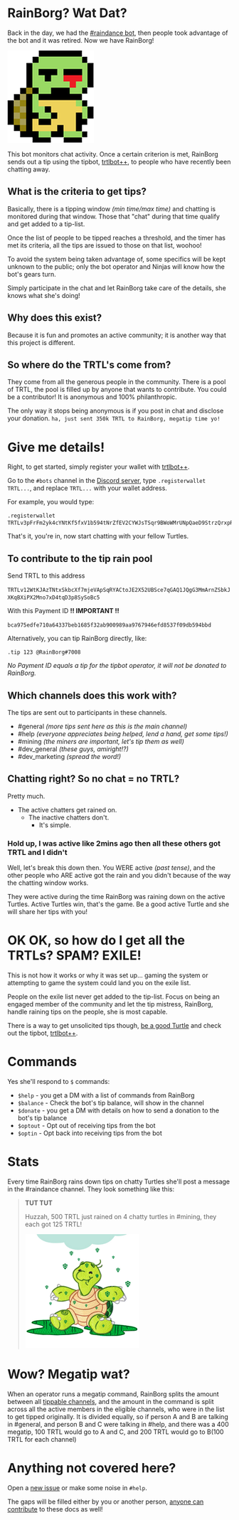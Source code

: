 # RainBorg? Wat Dat?

Back in the day, we had the [#raindance bot](Participating-in-Raindance), then people took advantage of the bot and it was retired. Now we have RainBorg!

![rainborg avatar](guides/images/rainborg/rainborg-avatar.png)

This bot monitors chat activity. Once a certain criterion is met, RainBorg sends out a tip using the tipbot, [trtlbot++](Using-trtlbot-plus-plus), to people who have recently been chatting away.

## What is the criteria to get tips?

Basically, there is a tipping window *(min time/max time)* and chatting is monitored during that window. Those that "chat" during that time qualify and get added to a tip-list.

Once the list of people to be tipped reaches a threshold, and the timer has met its criteria, all the tips are issued to those on that list, woohoo!  

To avoid the system being taken advantage of, some specifics will be kept unknown to the public; only the bot operator and Ninjas will know how the bot's gears turn.

Simply participate in the chat and let RainBorg take care of the details, she knows what she's doing!

## Why does this exist?

Because it is fun and promotes an active community; it is another way that this project is different.

## So where do the TRTL's come from?

They come from all the generous people in the community. There is a pool of TRTL, the pool is filled up by anyone that wants to contribute. You could be a contributor! It is anonymous and 100% philanthropic.

The only way it stops being anonymous is if you post in chat and disclose your donation.   `ha, just sent 350k TRTL to RainBorg, megatip time yo!`

# Give me details!

Right, to get started, simply register your wallet with [trtlbot++](Using-trtlbot-plus-plus#registering-your-wallet).

Go to the  `#bots` channel in the [Discord server](http://chat.turtlecoin.lol/), type `.registerwallet TRTL...`, and replace `TRTL...` with your wallet address.

For example, you would type:

```
.registerwallet TRTLv3pFrFm2yk4cYNtKf5fxV1b594tNrZfEV2CYWJsTSqr9BWoWMrUNpQaeD9StrzQrxpRQKPCdd1FfvT6D6dAg4pY6iB7sqs
```

That's it, you're in, now start chatting with your fellow Turtles.

## To contribute to the tip rain pool

Send TRTL to this address

`TRTLv12WtKJAzTNtxSkbcXf7mjeVApSqRYACtoJE2X52UBSce7qGAQ1JQgG3MmArnZSbkJXKqBXiPX2Mno7xD4tqD3p8SySoBc5`

With this Payment ID **!! IMPORTANT !!**

`bca975edfe710a64337beb1685f32ab900989aa9767946efd8537f09db594bbd`


Alternatively, you can tip RainBorg directly, like:

```
.tip 123 @RainBorg#7008
```

_No Payment ID equals a tip for the tipbot operator, it will not be donated to RainBorg._

## Which channels does this work with?

The tips are sent out to participants in these channels.

  - \#general *(more tips sent here as this is the main channel)*
  - \#help *(everyone appreciates being helped, lend a hand, get some tips!)*
  - \#mining *(the miners are important, let's tip them as well)*
  - \#dev_general *(these guys, amiright!?)*
  - \#dev_marketing *(spread the word!)*

## Chatting right? So no chat = no TRTL?

Pretty much.  
- The active chatters get rained on.  
  - The inactive chatters don't.  
    - It's simple.  

### Hold up, I was active like 2mins ago then all these others got TRTL and I didn't

Well, let's break this down then. You WERE active *(past tense)*, and the other people who ARE active got the rain and you didn't because of the way the chatting window works.  

They were active during the time RainBorg was raining down on the active Turtles. Active Turtles win, that's the game. Be a good active Turtle and she will share her tips with you!

# OK OK, so how do I get all the TRTLs? SPAM? EXILE!

This is not how it works or why it was set up... gaming the system or attempting to game the system could land you on the exile list.  

People on the exile list never get added to the tip-list. Focus on being an engaged member of the community and let the tip mistress, RainBorg, handle raining tips on the people, she is most capable.  

There is a way to get unsolicited tips though, [be a good Turtle](https://medium.com/@turtlecoin/how-to-be-a-good-turtle-20a427028a18) and check out the tipbot, [trtlbot++](Using-trtlbot-plus-plus).

# Commands

Yes she'll respond to `$` commands:

  - `$help` - you get a DM with a list of commands from RainBorg
  - `$balance` - Check the bot's tip balance, will show in the channel
  - `$donate` - you get a DM with details on how to send a donation to the bot's tip balance
  - `$optout` - Opt out of receiving tips from the bot
  - `$optin` - Opt back into receiving tips from the bot

# Stats

Every time RainBorg rains down tips on chatty Turtles she'll post a message in the #raindance channel.
They look something like this:

> **TUT TUT**
>
> Huzzah, 500 TRTL just rained on 4 chatty turtles in #mining, they each got 125 TRTL!
>
> ![TRTL in rain](guides/images/rainborg/rainborg-rain.png)

# Wow? Megatip wat?

When an operator runs a megatip command, RainBorg splits the amount between all [tippable channels](#which-channels-does-this-work-with), and the amount in the command is split across all the active members in the eligible channels, who were in the list to get tipped originally.
It is divided equally, so if person A and B are talking in \#general, and person B and C were talking in \#help, and there was a 400 megatip, 100 TRTL would go to A and C, and 200 TRTL would go to B(100 TRTL for each channel)

# Anything not covered here?

Open a [new issue](https://github.com/turtlecoin/meta/issues/new?title=RainBorg+Question) or make some noise in `#help`.

The gaps will be filled either by you or another person, [anyone can contribute](https://github.com/turtlecoin/turtlecoin-docs) to these docs as well!
